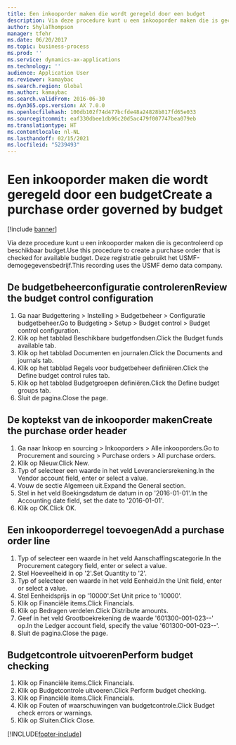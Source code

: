 ```yaml
---
title: Een inkooporder maken die wordt geregeld door een budget
description: Via deze procedure kunt u een inkooporder maken die is gecontroleerd op beschikbaar budget.
author: ShylaThompson
manager: tfehr
ms.date: 06/20/2017
ms.topic: business-process
ms.prod: ''
ms.service: dynamics-ax-applications
ms.technology: ''
audience: Application User
ms.reviewer: kamaybac
ms.search.region: Global
ms.author: kamaybac
ms.search.validFrom: 2016-06-30
ms.dyn365.ops.version: AX 7.0.0
ms.openlocfilehash: 100db102f74d477bcfde48a24828b817fd65e033
ms.sourcegitcommit: eaf330dbee1db96c20d5ac479f007747bea079eb
ms.translationtype: HT
ms.contentlocale: nl-NL
ms.lasthandoff: 02/15/2021
ms.locfileid: "5239493"
---
```

# <a name="create-a-purchase-order-governed-by-budget"></a><span data-ttu-id="a1056-103">Een inkooporder maken die wordt geregeld door een budget</span><span class="sxs-lookup"><span data-stu-id="a1056-103">Create a purchase order governed by budget</span></span>

[!include [banner](../../includes/banner.md)]

<span data-ttu-id="a1056-104">Via deze procedure kunt u een inkooporder maken die is gecontroleerd op beschikbaar budget.</span><span class="sxs-lookup"><span data-stu-id="a1056-104">Use this procedure to create a purchase order that is checked for available budget.</span></span> <span data-ttu-id="a1056-105">Deze registratie gebruikt het USMF-demogegevensbedrijf.</span><span class="sxs-lookup"><span data-stu-id="a1056-105">This recording uses the USMF demo data company.</span></span>


## <a name="review-the-budget-control-configuration"></a><span data-ttu-id="a1056-106">De budgetbeheerconfiguratie controleren</span><span class="sxs-lookup"><span data-stu-id="a1056-106">Review the budget control configuration</span></span>
1. <span data-ttu-id="a1056-107">Ga naar Budgettering > Instelling > Budgetbeheer > Configuratie budgetbeheer.</span><span class="sxs-lookup"><span data-stu-id="a1056-107">Go to Budgeting > Setup > Budget control > Budget control configuration.</span></span>
2. <span data-ttu-id="a1056-108">Klik op het tabblad Beschikbare budgetfondsen.</span><span class="sxs-lookup"><span data-stu-id="a1056-108">Click the Budget funds available tab.</span></span>
3. <span data-ttu-id="a1056-109">Klik op het tabblad Documenten en journalen.</span><span class="sxs-lookup"><span data-stu-id="a1056-109">Click the Documents and journals tab.</span></span>
4. <span data-ttu-id="a1056-110">Klik op het tabblad Regels voor budgetbeheer definiëren.</span><span class="sxs-lookup"><span data-stu-id="a1056-110">Click the Define budget control rules tab.</span></span>
5. <span data-ttu-id="a1056-111">Klik op het tabblad Budgetgroepen definiëren.</span><span class="sxs-lookup"><span data-stu-id="a1056-111">Click the Define budget groups tab.</span></span>
6. <span data-ttu-id="a1056-112">Sluit de pagina.</span><span class="sxs-lookup"><span data-stu-id="a1056-112">Close the page.</span></span>

## <a name="create-the-purchase-order-header"></a><span data-ttu-id="a1056-113">De koptekst van de inkooporder maken</span><span class="sxs-lookup"><span data-stu-id="a1056-113">Create the purchase order header</span></span>
1. <span data-ttu-id="a1056-114">Ga naar Inkoop en sourcing > Inkooporders > Alle inkooporders.</span><span class="sxs-lookup"><span data-stu-id="a1056-114">Go to Procurement and sourcing > Purchase orders > All purchase orders.</span></span>
2. <span data-ttu-id="a1056-115">Klik op Nieuw.</span><span class="sxs-lookup"><span data-stu-id="a1056-115">Click New.</span></span>
3. <span data-ttu-id="a1056-116">Typ of selecteer een waarde in het veld Leveranciersrekening.</span><span class="sxs-lookup"><span data-stu-id="a1056-116">In the Vendor account field, enter or select a value.</span></span>
4. <span data-ttu-id="a1056-117">Vouw de sectie Algemeen uit.</span><span class="sxs-lookup"><span data-stu-id="a1056-117">Expand the General section.</span></span>
5. <span data-ttu-id="a1056-118">Stel in het veld Boekingsdatum de datum in op '2016-01-01'.</span><span class="sxs-lookup"><span data-stu-id="a1056-118">In the Accounting date field, set the date to '2016-01-01'.</span></span>
6. <span data-ttu-id="a1056-119">Klik op OK.</span><span class="sxs-lookup"><span data-stu-id="a1056-119">Click OK.</span></span>

## <a name="add-a-purchase-order-line"></a><span data-ttu-id="a1056-120">Een inkooporderregel toevoegen</span><span class="sxs-lookup"><span data-stu-id="a1056-120">Add a purchase order line</span></span>
1. <span data-ttu-id="a1056-121">Typ of selecteer een waarde in het veld Aanschaffingscategorie.</span><span class="sxs-lookup"><span data-stu-id="a1056-121">In the Procurement category field, enter or select a value.</span></span>
2. <span data-ttu-id="a1056-122">Stel Hoeveelheid in op '2'.</span><span class="sxs-lookup"><span data-stu-id="a1056-122">Set Quantity to '2'.</span></span>
3. <span data-ttu-id="a1056-123">Typ of selecteer een waarde in het veld Eenheid.</span><span class="sxs-lookup"><span data-stu-id="a1056-123">In the Unit field, enter or select a value.</span></span>
4. <span data-ttu-id="a1056-124">Stel Eenheidsprijs in op '10000'.</span><span class="sxs-lookup"><span data-stu-id="a1056-124">Set Unit price to '10000'.</span></span>
5. <span data-ttu-id="a1056-125">Klik op Financiële items.</span><span class="sxs-lookup"><span data-stu-id="a1056-125">Click Financials.</span></span>
6. <span data-ttu-id="a1056-126">Klik op Bedragen verdelen.</span><span class="sxs-lookup"><span data-stu-id="a1056-126">Click Distribute amounts.</span></span>
7. <span data-ttu-id="a1056-127">Geef in het veld Grootboekrekening de waarde '601300-001-023--' op.</span><span class="sxs-lookup"><span data-stu-id="a1056-127">In the Ledger account field, specify the value '601300-001-023--'.</span></span>
8. <span data-ttu-id="a1056-128">Sluit de pagina.</span><span class="sxs-lookup"><span data-stu-id="a1056-128">Close the page.</span></span>

## <a name="perform-budget-checking"></a><span data-ttu-id="a1056-129">Budgetcontrole uitvoeren</span><span class="sxs-lookup"><span data-stu-id="a1056-129">Perform budget checking</span></span>
1. <span data-ttu-id="a1056-130">Klik op Financiële items.</span><span class="sxs-lookup"><span data-stu-id="a1056-130">Click Financials.</span></span>
2. <span data-ttu-id="a1056-131">Klik op Budgetcontrole uitvoeren.</span><span class="sxs-lookup"><span data-stu-id="a1056-131">Click Perform budget checking.</span></span>
3. <span data-ttu-id="a1056-132">Klik op Financiële items.</span><span class="sxs-lookup"><span data-stu-id="a1056-132">Click Financials.</span></span>
4. <span data-ttu-id="a1056-133">Klik op Fouten of waarschuwingen van budgetcontrole.</span><span class="sxs-lookup"><span data-stu-id="a1056-133">Click Budget check errors or warnings.</span></span>
5. <span data-ttu-id="a1056-134">Klik op Sluiten.</span><span class="sxs-lookup"><span data-stu-id="a1056-134">Click Close.</span></span>



[!INCLUDE[footer-include](../../../includes/footer-banner.md)]